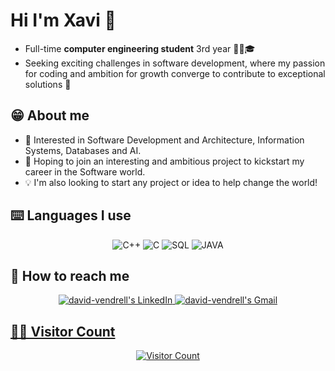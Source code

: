 # Hi I'm **Xavi** 👋
- Full-time **computer engineering student** 3rd year 🧑‍🎓🎓
- Seeking exciting challenges in software development, where my passion for coding and ambition for growth converge to contribute to exceptional solutions 🚀 

## **😁 About me**

- 👀 Interested in Software Development and Architecture, Information Systems, Databases and AI.
- 🔋 Hoping to join an interesting and ambitious project to kickstart my career in the Software world.
- 💡 I'm also looking to start any project or idea to help change the world!

## **⌨️ Languages I use**
<p align="center">
  <img alt="C++" src="https://img.shields.io/badge/c++-%2300599C.svg?style=for-the-badge&logo=c%2B%2B&logoColor=white" />
  <img alt="C" src="https://img.shields.io/badge/c-%2300599C.svg?style=for-the-badge&logo=c&logoColor=white" />
  <img alt="SQL" src="https://img.shields.io/badge/SQL-003545?style=for-the-badge&logo=SQL&logoColor=white" />
  <img alt="JAVA" src="https://img.shields.io/badge/java-%23ED8B00.svg?style=for-the-badge&logo=java&logoColor=white" />

## **📮 How to reach me**
<p align="center">
  </a>
      <a href="https://www.linkedin.com/in/xavier-rodr%C3%ADguez-calvo-6574461b9/">
          <img src="https://img.shields.io/badge/LinkedIn-0A66C2?style=for-the-badge&logo=linkedin&logoColor=white"
              alt="david-vendrell's LinkedIn">

   <a href="mailto:xaviermaik@gmail.com">
          <img src="https://img.shields.io/badge/-Gmail-EA4335?style=for-the-badge&logo=Gmail&logoColor=white"
              alt="david-vendrell's Gmail">


## **👨‍💻 Visitor Count**
<div align="center">
  
  ![Visitor Count](https://profile-counter.glitch.me/xavirc7/count.svg)


<!--
**xavirc7/xavirc7** is a ✨ _special_ ✨ repository because its `README.md` (this file) appears on your GitHub profile.

Here are some ideas to get you started:

-->
